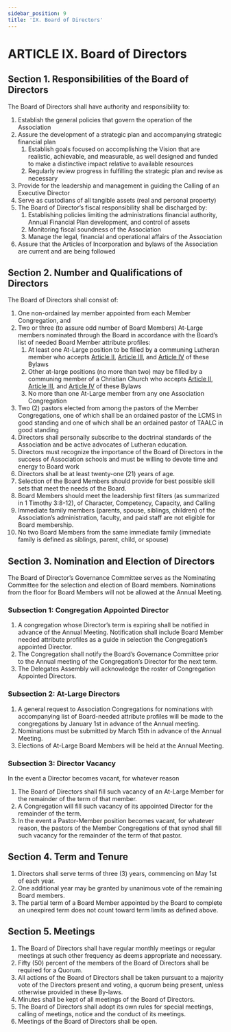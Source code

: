 ```yaml
---
sidebar_position: 9
title: 'IX. Board of Directors'
---
```


# ARTICLE IX. Board of Directors

## Section 1. Responsibilities of the Board of Directors

The Board of Directors shall have authority and responsibility to:

1. Establish the general policies that govern the operation of the Association
1. Assure the development of a strategic plan and accompanying strategic financial plan
    1. Establish goals focused on accomplishing the Vision that are realistic, achievable, and measurable, as well designed and funded to make a distinctive impact relative to available resources
    1. Regularly review progress in fulfilling the strategic plan and revise as necessary
1. Provide for the leadership and management in guiding the Calling of an Executive Director
1. Serve as custodians of all tangible assets (real and personal property)
1. The Board of Director’s fiscal responsibility shall be discharged by:
    1. Establishing policies limiting the administrations financial authority, Annual Financial Plan development, and control of assets
    1. Monitoring fiscal soundness of the Association
    1. Manage the legal, financial and operational affairs of the Association
1. Assure that the Articles of Incorporation and bylaws of the Association are current and are being followed

## Section 2. Number and Qualifications of Directors

The Board of Directors shall consist of:

1. One non-ordained lay member appointed from each Member Congregation, and
1. Two or three (to assure odd number of Board Members) At-Large members nominated through the Board in accordance with the Board’s list of needed Board Member attribute profiles:
    1. At least one At-Large position to be filled by a communing Lutheran member who accepts [Article II](affiliation.md), [Article III](doctrinal_standards.md), and [Article IV](purpose.md) of these Bylaws
    1. Other at-large positions (no more than two) may be filled by a communing member of a Christian Church who accepts [Article II](affiliation.md), [Article III](doctrinal_standards.md), and [Article IV](purpose.md) of these Bylaws
    1. No more than one At-Large member from any one Association Congregation
1. Two (2) pastors elected from among the pastors of the Member Congregations, one of which shall be an ordained pastor of the LCMS in good standing and one of which shall be an ordained pastor of TAALC in good standing
1. Directors shall personally subscribe to the doctrinal standards of the Association and be active advocates of Lutheran education.
1. Directors must recognize the importance of the Board of Directors in the success of Association schools and must be willing to devote time and energy to Board work
1. Directors shall be at least twenty-one (21) years of age.
1. Selection of the Board Members should provide for best possible skill sets that meet the needs of the Board.
1. Board Members should meet the leadership first filters (as summarized in 1 Timothy 3:8-12), of Character, Competency, Capacity, and Calling
1. Immediate family members (parents, spouse, siblings, children) of the Association’s administration, faculty, and paid staff are not eligible for Board membership.
1. No two Board Members from the same immediate family (immediate family is defined as siblings, parent, child, or spouse)

## Section 3. Nomination and Election of Directors

The Board of Director’s Governance Committee serves as the Nominating Committee for the selection and election of Board members. Nominations from the floor for Board Members will not be allowed at the Annual Meeting.

### Subsection 1: Congregation Appointed Director

1. A congregation whose Director’s term is expiring shall be notified in advance of the Annual Meeting. Notification shall include Board Member needed attribute profiles as a guide in selection the Congregation’s appointed Director.
1. The Congregation shall notify the Board’s Governance Committee prior to the Annual meeting of the Congregation’s Director for the next term.
1. The Delegates Assembly will acknowledge the roster of Congregation Appointed Directors.

### Subsection 2: At-Large Directors

1. A general request to Association Congregations for nominations with accompanying list of Board-needed attribute profiles will be made to the congregations by January 1st in advance of the Annual meeting.
1. Nominations must be submitted by March 15th in advance of the Annual Meeting.
1. Elections of At-Large Board Members will be held at the Annual Meeting.

### Subsection 3: Director Vacancy

In the event a Director becomes vacant, for whatever reason

1. The Board of Directors shall fill such vacancy of an At-Large Member for the remainder of the term of that member.
1. A Congregation will fill such vacancy of its appointed Director for the remainder of the term.
1. In the event a Pastor-Member position becomes vacant, for whatever reason, the pastors of the Member Congregations of that synod shall fill such vacancy for the remainder of the term of that pastor.

## Section 4. Term and Tenure

1. Directors shall serve terms of three (3) years, commencing on May 1st of each year.
1. One additional year may be granted by unanimous vote of the remaining Board members.
1. The partial term of a Board Member appointed by the Board to complete an unexpired term does not count toward term limits as defined above.

## Section 5. Meetings

1. The Board of Directors shall have regular monthly meetings or regular meetings at such other frequency as deems appropriate and necessary.
1. Fifty (50) percent of the members of the Board of Directors shall be required for a Quorum.
1. All actions of the Board of Directors shall be taken pursuant to a majority vote of the Directors present and voting, a quorum being present, unless otherwise provided in these By-laws.
1. Minutes shall be kept of all meetings of the Board of Directors.
1. The Board of Directors shall adopt its own rules for special meetings, calling of meetings, notice and the conduct of its meetings.
1. Meetings of the Board of Directors shall be open.
